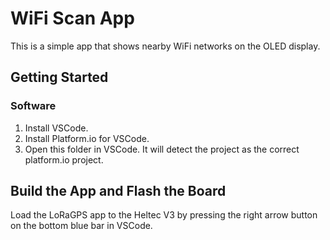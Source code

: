 WiFi Scan App
=============

This is a simple app that shows nearby WiFi networks on the OLED display.

Getting Started
---------------

### Software

1. Install VSCode.
2. Install Platform.io for VSCode.
3. Open this folder in VSCode. It will detect the project as the correct
   platform.io project.

Build the App and Flash the Board
---------------------------------

Load the LoRaGPS app to the Heltec V3 by pressing the right arrow button on the
bottom blue bar in VSCode.
